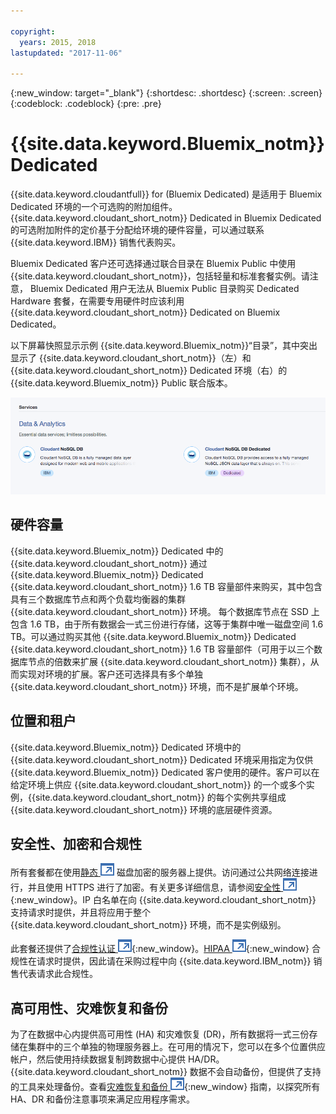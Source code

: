 ```yaml
---

copyright:
  years: 2015, 2018
lastupdated: "2017-11-06"

---
```


{:new_window: target="_blank"}
{:shortdesc: .shortdesc}
{:screen: .screen}
{:codeblock: .codeblock}
{:pre: .pre}

<!-- Acrolinx: 2017-02-23 -->

# {{site.data.keyword.Bluemix_notm}} Dedicated

{{site.data.keyword.cloudantfull}} for (Bluemix Dedicated) 是适用于 Bluemix Dedicated 环境的一个可选购的附加组件。{{site.data.keyword.cloudant_short_notm}} Dedicated in Bluemix Dedicated 的可选附加附件的定价基于分配给环境的硬件容量，可以通过联系 {{site.data.keyword.IBM}} 销售代表购买。  

Bluemix Dedicated 客户还可选择通过联合目录在 Bluemix Public 中使用 {{site.data.keyword.cloudant_short_notm}}，包括轻量和标准套餐实例。请注意，
Bluemix Dedicated 用户无法从 Bluemix Public 目录购买 Dedicated Hardware 套餐，在需要专用硬件时应该利用 {{site.data.keyword.cloudant_short_notm}} Dedicated on Bluemix Dedicated。   

以下屏幕快照显示示例 {{site.data.keyword.Bluemix_notm}}“目录”，其中突出显示了 {{site.data.keyword.cloudant_short_notm}}（左）和 {{site.data.keyword.cloudant_short_notm}} Dedicated 环境（右）的 {{site.data.keyword.Bluemix_notm}} Public 联合版本。  

![{{site.data.keyword.cloudant_short_notm}}“目录”](../images/bluemix_catalog.png)

## 硬件容量 

{{site.data.keyword.Bluemix_notm}} Dedicated 中的 {{site.data.keyword.cloudant_short_notm}} 通过 {{site.data.keyword.Bluemix_notm}} Dedicated {{site.data.keyword.cloudant_short_notm}} 1.6 TB 容量部件来购买，其中包含具有三个数据库节点和两个负载均衡器的集群 {{site.data.keyword.cloudant_short_notm}} 环境。
每个数据库节点在 SSD 上包含 1.6 TB，由于所有数据会一式三份进行存储，这等于集群中唯一磁盘空间 1.6 TB。可以通过购买其他 {{site.data.keyword.Bluemix_notm}} Dedicated {{site.data.keyword.cloudant_short_notm}} 1.6 TB 容量部件（可用于以三个数据库节点的倍数来扩展 {{site.data.keyword.cloudant_short_notm}} 集群），从而实现对环境的扩展。客户还可选择具有多个单独 {{site.data.keyword.cloudant_short_notm}} 环境，而不是扩展单个环境。

## 位置和租户 

{{site.data.keyword.Bluemix_notm}} Dedicated 环境中的 {{site.data.keyword.cloudant_short_notm}} Dedicated 环境采用指定为仅供 {{site.data.keyword.Bluemix_notm}} Dedicated 客户使用的硬件。客户可以在给定环境上供应 {{site.data.keyword.cloudant_short_notm}} 的一个或多个实例，{{site.data.keyword.cloudant_short_notm}} 的每个实例共享组成 {{site.data.keyword.cloudant_short_notm}} 环境的底层硬件资源。 

## 安全性、加密和合规性 

所有套餐都在使用[静态 ![外部链接图标](../images/launch-glyph.svg "外部链接图标")](https://en.wikipedia.org/wiki/Data_at_rest) 磁盘加密的服务器上提供。访问通过公共网络连接进行，并且使用 HTTPS 进行了加密。有关更多详细信息，请参阅[安全性 ![外部链接图标](../images/launch-glyph.svg "外部链接图标")](https://console.bluemix.net/docs/services/Cloudant/offerings/security.html#security){:new_window}。IP 白名单在向 {{site.data.keyword.cloudant_short_notm}} 支持请求时提供，并且将应用于整个 {{site.data.keyword.cloudant_short_notm}} 环境，而不是实例级别。 

此套餐还提供了[合规性认证 ![外部链接图标](../images/launch-glyph.svg "外部链接图标")](https://console.bluemix.net/docs/services/Cloudant/offerings/compliance.html#cloudant-security-compliance){:new_window}。[HIPAA ![外部链接图标](../images/launch-glyph.svg "外部链接图标")](https://en.wikipedia.org/wiki/Health_Insurance_Portability_and_Accountability_Act){:new_window} 合规性在请求时提供，因此请在采购过程中向 {{site.data.keyword.IBM_notm}} 销售代表请求此合规性。 

## 高可用性、灾难恢复和备份 

为了在数据中心内提供高可用性 (HA) 和灾难恢复 (DR)，所有数据将一式三份存储在集群中的三个单独的物理服务器上。在可用的情况下，您可以在多个位置供应帐户，然后使用持续数据复制跨数据中心提供 HA/DR。{{site.data.keyword.cloudant_short_notm}} 数据不会自动备份，但提供了支持的工具来处理备份。查看[灾难恢复和备份 ![外部链接图标](../images/launch-glyph.svg "外部链接图标")](https://console.bluemix.net/docs/services/Cloudant/guides/disaster-recovery-and-backup.html#disaster-recovery-and-backup){:new_window} 指南，以探究所有 HA、DR 和备份注意事项来满足应用程序需求。
